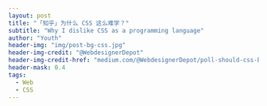 ```yaml
---
layout: post
title: "「知乎」为什么 CSS 这么难学？"
subtitle: "Why I dislike CSS as a programming language"
author: "Youth"
header-img: "img/post-bg-css.jpg"
header-img-credit: "@WebdesignerDepot"
header-img-credit-href: "medium.com/@WebdesignerDepot/poll-should-css-become-more-like-a-programming-language-c74eb26a4270"
header-mask: 0.4
tags:
  - Web
  - CSS
---
```


